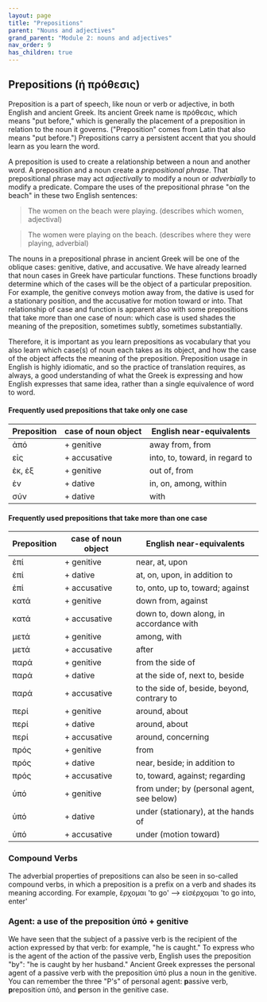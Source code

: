 ```yaml
---
layout: page
title: "Prepositions"
parent: "Nouns and adjectives"
grand_parent: "Module 2: nouns and adjectives"
nav_order: 9
has_children: true
---
```


## Prepositions (ἡ πρόθεσις)  

Preposition is a part of speech, like noun or verb or adjective, in both English and ancient Greek. Its ancient Greek name is πρόθεσις, which means "put before," which is generally the placement of a preposition in relation to the noun it governs. ("Preposition" comes from Latin that also means "put before.") Prepositions carry a persistent accent that you should learn as you learn the word.

A preposition is used to create a relationship between a noun and another word. A preposition and a noun create a *prepositional phrase*. That prepositional phrase may act *adjectivally* to modify a noun or *adverbially* to modify a predicate. Compare the uses of the prepositional phrase "on the beach" in these two English sentences:

> The women on the beach were playing. (describes which women, adjectival)

> The women were playing on the beach. (describes where they were playing, adverbial)

The nouns in a prepositional phrase in ancient Greek will be one of the oblique cases: genitive, dative, and accusative. We have already learned that noun cases in Greek have particular functions. These functions broadly determine which of the cases will be the object of a particular preposition. For example, the genitive conveys motion away from, the dative is used for a stationary position, and the accusative for motion toward or into. That relationship of case and function is apparent also with some prepositions that take more than one case of noun: which case is used shades the meaning of the preposition, sometimes subtly, sometimes substantially. 

Therefore, it is important as you learn prepositions as vocabulary that you also learn which case(s) of noun each takes as its object, and how the case of the object affects the meaning of the preposition. Preposition usage in English is highly idiomatic, and so the practice of translation requires, as always, a good understanding of what the Greek is expressing and how English expresses that same idea, rather than a single equivalence of word to word.

#### Frequently used prepositions that take only one case
| Preposition | case of noun object | English near-equivalents
| --- | --- | --- |
ἀπό | + genitive | away from, from
εἰς | + accusative | into, to, toward, in regard to
ἐκ, ἐξ | + genitive | out of, from
ἐν | + dative | in, on, among, within
σύν | + dative | with

#### Frequently used prepositions that take more than one case
| Preposition | case of noun object | English near-equivalents |
|---|---|--- |
ἐπί | + genitive | near, at, upon
ἐπί |  + dative   | at, on, upon, in addition to
ἐπί |  + accusative | to, onto, up to, toward; against 
κατά  | + genitive | down from, against
κατά | + accusative | down to, down along, in accordance with
μετά | + genitive | among, with
μετά | + accusative | after
παρά | + genitive | from the side of
παρά |  + dative   | at the side of, next to, beside
παρά | + accusative | to the side of, beside, beyond, contrary to
περί | + genitive | around, about
περί |  + dative   | around, about
περί | + accusative | around, concerning
πρός | + genitive | from
πρός |  + dative   | near, beside; in addition to
πρός | + accusative | to, toward, against; regarding
ὑπό | + genitive | from under; by (personal agent, see below)
ὑπό |  + dative   | under (stationary), at the hands of
ὑπό | + accusative | under (motion toward)

### Compound Verbs
The adverbial properties of prepositions can also be seen in so-called compound verbs, in which a preposition is a prefix on a verb and shades its meaning according. For example, ἔρχομαι 'to go' --> εἰσέρχομαι 'to go into, enter' 

### Agent: a use of the preposition ὑπό + genitive
We have seen that the subject of a passive verb is the recipient of the action expressed by that verb: for example, "he is caught." To express who is the agent of the action of the passive verb, English uses the preposition "by": "he is caught by her husband." Ancient Greek expresses the personal agent of a passive verb with the preposition ὑπό plus a noun in the genitive. You can remember the three "P's" of personal agent: **p**assive verb, **p**reposition ὑπό, and **p**erson in the genitive case. 
